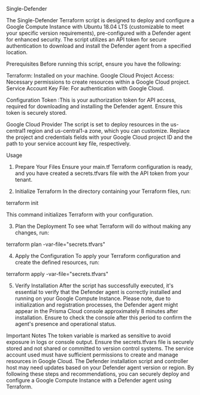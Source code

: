 Single-Defender

The Single-Defender Terraform script is designed to deploy and configure a Google Compute Instance with Ubuntu 18.04 LTS (customizable to meet your specific version requirements), pre-configured with a Defender agent for enhanced security. The script utilizes an API token for secure authentication to download and install the Defender agent from a specified location.

Prerequisites
Before running this script, ensure you have the following:

Terraform: Installed on your machine.
Google Cloud Project Access: Necessary permissions to create resources within a Google Cloud project.
Service Account Key File: For authentication with Google Cloud.

Configuration
Token :This is your authorization token for API access, required for downloading and installing the Defender agent. Ensure this token is securely stored.

Google Cloud Provider
The script is set to deploy resources in the us-central1 region and us-central1-a zone, which you can customize. Replace the project and credentials fields with your Google Cloud project ID and the path to your service account key file, respectively.

Usage
1. Prepare Your Files
Ensure your main.tf Terraform configuration is ready, and you have created a secrets.tfvars file with the API token from your tenant.

2. Initialize Terraform
In the directory containing your Terraform files, run:

terraform init

This command initializes Terraform with your configuration.

3. Plan the Deployment
To see what Terraform will do without making any changes, run:

terraform plan -var-file="secrets.tfvars"

4. Apply the Configuration
To apply your Terraform configuration and create the defined resources, run:

terraform apply -var-file="secrets.tfvars"

5. Verify Installation
After the script has successfully executed, it's essential to verify that the Defender agent is correctly installed and running on your Google Compute Instance. Please note, due to initialization and registration processes, the Defender agent might appear in the Prisma Cloud console approximately 8 minutes after installation. Ensure to check the console after this period to confirm the agent's presence and operational status.

Important Notes
The token variable is marked as sensitive to avoid exposure in logs or console output.
Ensure the secrets.tfvars file is securely stored and not shared or committed to version control systems.
The service account used must have sufficient permissions to create and manage resources in Google Cloud.
The Defender installation script and controller host may need updates based on your Defender agent version or region.
By following these steps and recommendations, you can securely deploy and configure a Google Compute Instance with a Defender agent using Terraform.
